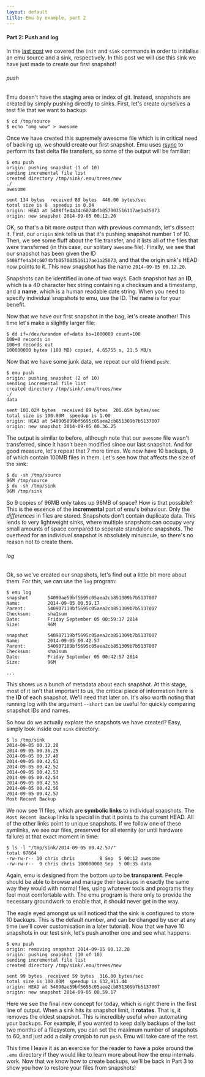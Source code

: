 ```yaml
---
layout: default
title: Emu by example, part 2
---
```


#### Part 2: Push and log

In the [last post](/posts/emu-by-example-1/) we covered the `init` and
`sink` commands in order to initialise an emu source and a sink,
respectively. In this post we will use this sink we have just made to
create our first snapshot!

###### push

Emu doesn't have the staging area or index of git. Instead, snapshots
are created by simply pushing directly to sinks. First, let's create
ourselves a test file that we want to backup.

```
$ cd /tmp/source
$ echo "omg wow" > awesome
```

Once we have created this supremely awesome file which is in critical
need of backing up, we should create our first snapshot. Emu uses
[rsync](http://rsync.samba.org/documentation.html) to perform its fast
delta file transfers, so some of the output will be familiar:

```
$ emu push
origin: pushing snapshot (1 of 10)
sending incremental file list
created directory /tmp/sink/.emu/trees/new
./
awesome

sent 134 bytes  received 89 bytes  446.00 bytes/sec
total size is 8  speedup is 0.04
origin: HEAD at 5408ffe4a34c6074bfb057003516117ae1a25073
origin: new snapshot 2014-09-05 00.12.20
```

OK, so that's a bit more output than with previous commands, let's
dissect it. First, our `origin` sink tells us that it's pushing
snapshot number 1 of 10. Then, we see some fluff about the file
transfer, and it lists all of the files that were transferred (in this
case, our solitary `awesome` file). Finally, we see that our snapshot
has been given the ID `5408ffe4a34c6074bfb057003516117ae1a25073`, and
that the origin sink's HEAD now points to it. This new snapshot has
the name `2014-09-05 00.12.20`.

Snapshots can be identified in one of two ways. Each snapshot has an
**ID**, which is a 40 character hex string containing a checksum and a
timestamp, and a **name**, which is a human readable date string. When
you need to specify individual snapshots to emu, use the ID. The name
is for your benefit.

Now that we have our first snapshot in the bag, let's create another!
This time let's make a slightly larger file:

```
$ dd if=/dev/urandom of=data bs=1000000 count=100
100+0 records in
100+0 records out
100000000 bytes (100 MB) copied, 4.65755 s, 21.5 MB/s
```

Now that we have some junk data, we repeat our old friend `push`:

```
$ emu push
origin: pushing snapshot (2 of 10)
sending incremental file list
created directory /tmp/sink/.emu/trees/new
./
data

sent 100.02M bytes  received 89 bytes  200.05M bytes/sec
total size is 100.00M  speedup is 1.00
origin: HEAD at 540905899bf5695c05aea2cb851309b7b5137007
origin: new snapshot 2014-09-05 00.36.25
```

The output is similar to before, although note that our `awesome` file
wasn't transferred, since it hasn't been modified since our last
snapshot. And for good measure, let's repeat that 7 more times. We now
have 10 backups, 9 of which contain 100MB files in them. Let's see how
that affects the size of the sink:

```
$ du -sh /tmp/source
96M	/tmp/source
$ du -sh /tmp/sink
96M	/tmp/sink
```

So 9 copies of 96MB only takes up 96MB of space? How is that possible?
This is the essence of the **incremental** part of emu's
behaviour. Only the *differences* in files are stored. Snapshots don't
contain duplicate data. This lends to very lightweight sinks, where
multiple snapshots can occupy very small amounts of space compared to
separate standalone snapshots. The overhead for an individual snapshot
is absolutely minuscule, so there's no reason not to create them.

###### log

Ok, so we've created our snapshots, let's find out a little bit more
about them. For this, we can use the `log` program:

```
$ emu log
snapshot       54090ae59bf5695c05aea2cb851309b7b5137007
Name:          2014-09-05 00.59.17
Parent:        540907119bf5695c05aea2cb851309b7b5137007
Checksum:      sha1sum
Date:          Friday September 05 00:59:17 2014
Size:          96M

snapshot       540907119bf5695c05aea2cb851309b7b5137007
Name:          2014-09-05 00.42.57
Parent:        540907109bf5695c05aea2cb851309b7b5137007
Checksum:      sha1sum
Date:          Friday September 05 00:42:57 2014
Size:          96M

...
```

This shows us a bunch of metadata about each snapshot. At this stage,
most of it isn't that important to us, the critical piece of
information here is the **ID** of each snapshot. We'll need that later
on. It's also worth noting that running log with the argument
`--short` can be useful for quickly comparing snapshot IDs and names.

So how do we actually explore the snapshots we have created? Easy,
simply look inside our `sink` directory:

```
$ ls /tmp/sink
2014-09-05 00.12.20
2014-09-05 00.36.25
2014-09-05 00.37.40
2014-09-05 00.42.51
2014-09-05 00.42.52
2014-09-05 00.42.53
2014-09-05 00.42.54
2014-09-05 00.42.55
2014-09-05 00.42.56
2014-09-05 00.42.57
Most Recent Backup
```

We now see 11 files, which are **symbolic links** to individual
snapshots. The `Most Recent Backup` links is special in that it points
to the current HEAD. All of the other links point to unique
snapshots. If we follow one of these symlinks, we see our files,
preserved for all eternity (or until hardware failure) at that exact
moment in time:

```
$ ls -l "/tmp/sink/2014-09-05 00.42.57/"
total 97664
-rw-rw-r-- 10 chris chris         8 Sep  5 00:12 awesome
-rw-rw-r--  9 chris chris 100000000 Sep  5 00:35 data
```

Again, emu is designed from the bottom up to be
**transparent**. People should be able to browse and manage their
backups in exactly the same way they would with normal files, using
whatever tools and programs they feel most comfortable with. The emu
program is there only to provide the necessary groundwork to enable
that, it should never get in the way.

The eagle eyed amongst us will noticed that the sink is configured to
store 10 backups. This is the default number, and can be changed by
user at any time (we'll cover customisation in a later tutorial). Now
that we have 10 snapshots in our test sink, let's push another one and
see what happens:

```
$ emu push
origin: removing snapshot 2014-09-05 00.12.20
origin: pushing snapshot (10 of 10)
sending incremental file list
created directory /tmp/sink/.emu/trees/new

sent 99 bytes  received 59 bytes  316.00 bytes/sec
total size is 100.00M  speedup is 632,911.44
origin: HEAD at 54090ae59bf5695c05aea2cb851309b7b5137007
origin: new snapshot 2014-09-05 00.59.17
```

Here we see the final new concept for today, which is right there in
the first line of output. When a sink hits its snapshot limit, it
**rotates**. That is, it removes the oldest snapshot. This is
incredibly useful when automating your backups. For example, if you
wanted to keep daily backups of the last two months of a filesystem,
you can set the maximum number of snapshots to 60, and just add a
daily cronjob to run `push`. Emu will take care of the rest.

This time I leave it as an exercise for the reader to have a poke
around the `.emu` directory if they would like to learn more about how
the emu internals work. Now that we know how to create backups, we'll
be back in Part 3 to show you how to restore your files from
snapshots!
